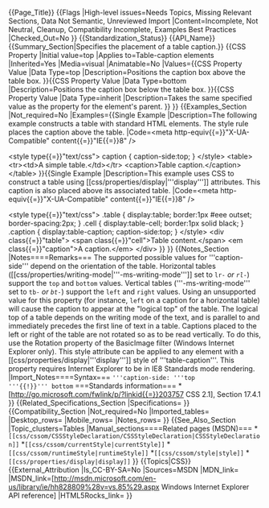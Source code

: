 {{Page_Title}}
{{Flags
|High-level issues=Needs Topics, Missing Relevant Sections, Data Not Semantic, Unreviewed Import
|Content=Incomplete, Not Neutral, Cleanup, Compatibility Incomplete, Examples Best Practices
|Checked_Out=No
}}
{{Standardization_Status}}
{{API_Name}}
{{Summary_Section|Specifies the placement of a table caption.}}
{{CSS Property
|Initial value=top
|Applies to=Table-caption elements
|Inherited=Yes
|Media=visual
|Animatable=No
|Values={{CSS Property Value
|Data Type=top
|Description=Positions the caption box above the table box.
}}{{CSS Property Value
|Data Type=bottom
|Description=Positions the caption box below the table box.
}}{{CSS Property Value
|Data Type=inherit
|Description=Takes the same specified value as the property for the element's parent.
}}
}}
{{Examples_Section
|Not_required=No
|Examples={{Single Example
|Description=The following example constructs a table with standard HTML elements.
The style rule places the caption above the table.
|Code=&lt;meta http-equiv{{=}}"X-UA-Compatible" content{{=}}"IE{{=}}8" /&gt;
				
&lt;style type{{=}}"text/css"&gt;
caption {
    caption-side:top;
}
&lt;/style&gt;
&lt;table&gt;&lt;tr&gt;&lt;td&gt;A simple table.&lt;/td&gt;&lt;/tr&gt;
&lt;caption&gt;Table caption.&lt;/caption&gt;
&lt;/table&gt;
}}{{Single Example
|Description=This example uses CSS to construct a table using
[[css/properties/display|'''display''']]
attributes. This caption is also placed above its associated table.
|Code=&lt;meta http-equiv{{=}}"X-UA-Compatible" content{{=}}"IE{{=}}8" /&gt;
				
&lt;style type{{=}}"text/css"&gt;
.table {
    display:table;
    border:1px #eee outset;
    border-spacing:2px;
}
.cell {
    display:table-cell;
    border:1px solid black;
}
.caption {
    display:table-caption;
    caption-side:top;
}
&lt;/style&gt;
&lt;div class{{=}}"table"&gt;
&lt;span class{{=}}"cell"&gt;Table content.&lt;/span&gt;
&lt;em class{{=}}"caption"&gt;A caption.&lt;/em&gt;
&lt;/div&gt;
}}
}}
{{Notes_Section
|Notes====Remarks===
The supported possible values for '''caption-side''' depend on the orientation of the table. Horizontal tables ([[css/properties/writing-mode|'''-ms-writing-mode''']] set to <code>lr-*</code> or <code>rl-*</code>) support the <code>top</code> and <code>bottom</code> values. Vertical tables ('''-ms-writing-mode''' set to <code>tb-*</code> or <code>bt-*</code>) support the <code>left</code> and <code>right</code> values.
Using an unsupported value for this property (for instance, <code>left</code> on a caption for a horizontal table) will cause the caption to appear at the "logical top" of the table. The logical top of a table depends on the writing mode of the text, and is parallel to and immediately precedes the first line of text in a table.
Captions placed to the left or right of the table are not rotated so as to be read vertically. To do this, use the Rotation property of the BasicImage filter (Windows Internet Explorer only).
This style attribute can be applied to any element with a
[[css/properties/display|'''display''']]
style of
'''table-caption'''.
This property requires Internet Explorer to be in
IE8 Standards mode rendering.
|Import_Notes====Syntax===
<code>'''caption-side: '''top '''{{!}}''' bottom</code>
===Standards information===
*[http://go.microsoft.com/fwlink/p/?linkid{{=}}203757 CSS 2.1], Section 17.4.1
}}
{{Related_Specifications_Section
|Specifications=
}}
{{Compatibility_Section
|Not_required=No
|Imported_tables=
|Desktop_rows=
|Mobile_rows=
|Notes_rows=
}}
{{See_Also_Section
|Topic_clusters=Tables
|Manual_sections====Related pages (MSDN)===
*<code>[[css/cssom/CSSStyleDeclaration/CSSStyleDeclaration|CSSStyleDeclaration]]</code>
*<code>[[css/cssom/currentStyle|currentStyle]]</code>
*<code>[[css/cssom/runtimeStyle|runtimeStyle]]</code>
*<code>[[css/cssom/style|style]]</code>
*<code>[[css/properties/display|display]]</code>
}}
{{Topics|CSS}}
{{External_Attribution
|Is_CC-BY-SA=No
|Sources=MSDN
|MDN_link=
|MSDN_link=[http://msdn.microsoft.com/en-us/library/ie/hh828809%28v=vs.85%29.aspx Windows Internet Explorer API reference]
|HTML5Rocks_link=
}}